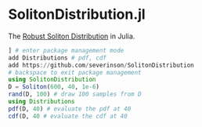 # SolitonDistribution.jl

The [Robust Soliton
Distribution](https://en.wikipedia.org/wiki/Soliton_distribution) in
Julia.

``` julia
] # enter package management mode
add Distributions # pdf, cdf
add https://github.com/severinson/SolitonDistribution
# backspace to exit package management
using SolitonDistribution
D = Soliton(600, 40, 1e-6)
rand(D, 100) # draw 100 samples from D
using Distributions
pdf(D, 40) # evaluate the pdf at 40
cdf(D, 40 # evaluate the cdf at 40
```
